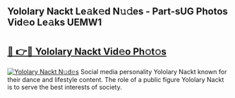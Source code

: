 ## Yololary Nackt Le𝚊k𝚎d N𝚞𝚍es - Part-sUG Photos Vid𝚎o Le𝚊ks UEMW1

# <h2><a href="http://fban9me.evod.top/?m=Yololary+Nackt">🔗 👉🔴 Yololary Nackt Vid𝚎o Ph𝚘t𝚘s</a></h2>

[![Yololary Nackt N𝚞d𝚎s](https://i.imgur.com/8V9OHl7.gif)](http://fban9me.evod.top/?m=Yololary+Nackt)
Social media personality Yololary Nackt known for their dance and lifestyle content. The role of a public figure Yololary Nackt is to serve the best interests of society. 
